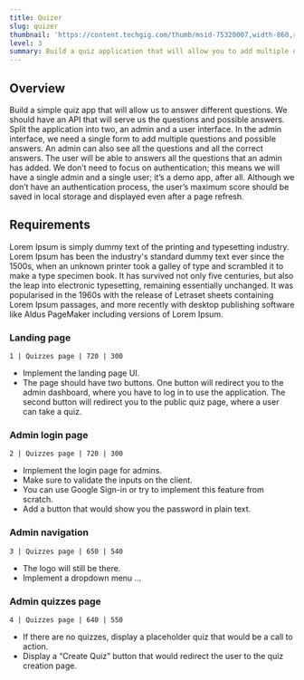 ```yaml
---
title: Quizer
slug: quizer
thumbnail: 'https://content.techgig.com/thumb/msid-75320007,width-860,resizemode-4/Python-is-the-most-preferred-programming-language.jpg?216831'
level: 3
summary: Build a quiz application that will allow you to add multiple quizzes from an admin dashboard. You will also have a user view, which will enable you to answer the quizzes that you have created.
---
```


## Overview

Build a simple quiz app that will allow us to answer different questions. We should have an API that will serve us the questions and possible answers. Split the application into two, an admin and a user interface. In the admin interface, we need a single form to add multiple questions and possible answers. An admin can also see all the questions and all the correct answers. The user will be able to answers all the questions that an admin has added. We don’t need to focus on authentication; this means we will have a single admin and a single user; it’s a demo app, after all. Although we don’t have an authentication process, the user’s maximum score should be saved in local storage and displayed even after a page refresh.

## Requirements

Lorem Ipsum is simply dummy text of the printing and typesetting industry. Lorem Ipsum has been the industry's standard dummy text ever since the 1500s, when an unknown printer took a galley of type and scrambled it to make a type specimen book. It has survived not only five centuries, but also the leap into electronic typesetting, remaining essentially unchanged. It was popularised in the 1960s with the release of Letraset sheets containing Lorem Ipsum passages, and more recently with desktop publishing software like Aldus PageMaker including versions of Lorem Ipsum.

### Landing page

```Image
1 | Quizzes page | 720 | 300
```

- Implement the landing page UI.
- The page should have two buttons. One button will redirect you to the admin dashboard, where you have to log in to use the application. The second button will redirect you to the public quiz page, where a user can take a quiz.

### Admin login page

```Image
2 | Quizzes page | 720 | 300
```

- Implement the login page for admins.
- Make sure to validate the inputs on the client.
- You can use Google Sign-in or try to implement this feature from scratch.
- Add a button that would show you the password in plain text.

### Admin navigation

```Image
3 | Quizzes page | 650 | 540
```

- The logo will still be there.
- Implement a dropdown menu …

### Admin quizzes page

```Image
4 | Quizzes page | 640 | 550
```

- If there are no quizzes, display a placeholder quiz that would be a call to action.
- Display a “Create Quiz” button that would redirect the user to the quiz creation page.
